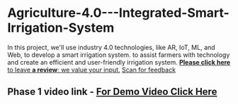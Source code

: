 # Agriculture-4.0---Integrated-Smart-Irrigation-System
In this project, we'll use industry 4.0 technologies, like AR, IoT, ML, and Web, to develop a smart irrigation system. to assist farmers with technology and create an efficient and user-friendly irrigation system.
[**Please click here** to leave **a review**; we value your input.](https://forms.gle/KCd8sEBCZ92dQUHU6)
[Scan for feedback]([https://myoctocat.com/assets/images/base-octocat.svg](https://github.com/AjayPoonia112/Agriculture-4.0---Integrated-Smart-Irrigation-System/blob/main/Project%20Design/qr.png)https://github.com/AjayPoonia112/Agriculture-4.0---Integrated-Smart-Irrigation-System/blob/main/Project%20Design/qr.png)
## Phase 1 video link - [For Demo Video Click Here](https://youtu.be/XoihcVOr_Iw?si=bYq9I47bqyoIC4Vg)
